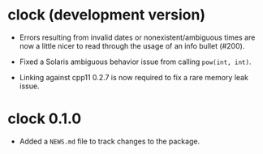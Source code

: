 # clock (development version)

* Errors resulting from invalid dates or nonexistent/ambiguous times are now
  a little nicer to read through the usage of an info bullet (#200).

* Fixed a Solaris ambiguous behavior issue from calling `pow(int, int)`.

* Linking against cpp11 0.2.7 is now required to fix a rare memory leak issue.

# clock 0.1.0

* Added a `NEWS.md` file to track changes to the package.
